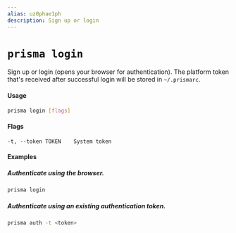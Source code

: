 ```yaml
---
alias: uz0phae1ph
description: Sign up or login
---
```


# `prisma login`

Sign up or login (opens your browser for authentication). The platform token that's received after successful login will be stored in `~/.prismarc`.

#### Usage

```sh
prisma login [flags]
```

#### Flags

```
-t, --token TOKEN    System token
```

#### Examples

##### Authenticate using the browser.

```sh
prisma login
```

##### Authenticate using an existing authentication token.

```sh
prisma auth -t <token>
```
